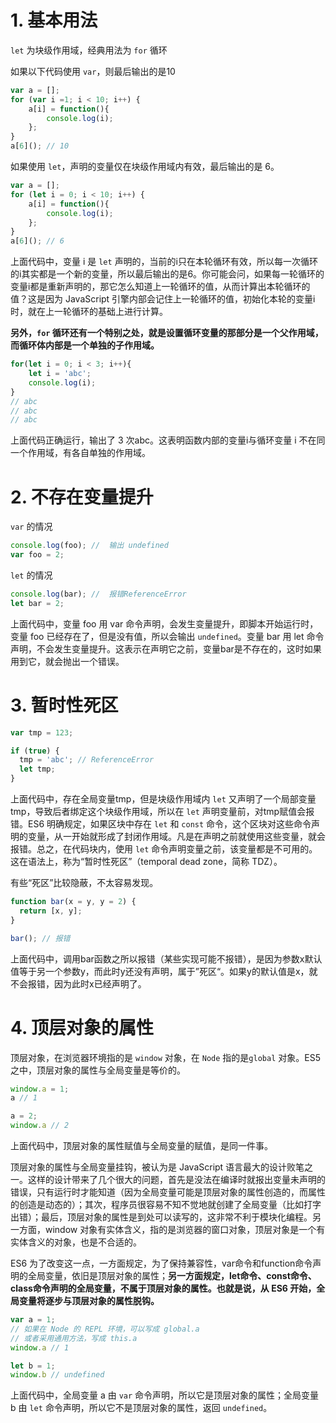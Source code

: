 # 1. 基本用法

`let` 为块级作用域，经典用法为 `for` 循环

如果以下代码使用 `var`，则最后输出的是10
```js
var a = [];
for (var i =1; i < 10; i++) {
    a[i] = function(){
        console.log(i);
    };
}
a[6](); // 10
```

如果使用 `let`，声明的变量仅在块级作用域内有效，最后输出的是 6。
```js
var a = [];
for (let i = 0; i < 10; i++) {
    a[i] = function(){
        console.log(i);
    };
}
a[6](); // 6
```
上面代码中，变量 i 是 `let` 声明的，当前的i只在本轮循环有效，所以每一次循环的i其实都是一个新的变量，所以最后输出的是6。你可能会问，如果每一轮循环的变量i都是重新声明的，那它怎么知道上一轮循环的值，从而计算出本轮循环的值？这是因为 JavaScript 引擎内部会记住上一轮循环的值，初始化本轮的变量i时，就在上一轮循环的基础上进行计算。

**另外，`for` 循环还有一个特别之处，就是设置循环变量的那部分是一个父作用域，而循环体内部是一个单独的子作用域。**
```js
for(let i = 0; i < 3; i++){
    let i = 'abc';
    console.log(i);
}
// abc
// abc 
// abc
```
上面代码正确运行，输出了 3 次abc。这表明函数内部的变量i与循环变量 i 不在同一个作用域，有各自单独的作用域。

# 2. 不存在变量提升

`var` 的情况
```js
console.log(foo); //  输出 undefined
var foo = 2;
```

`let` 的情况
```js
console.log(bar); //  报错ReferenceError
let bar = 2;
```

上面代码中，变量 foo 用 var 命令声明，会发生变量提升，即脚本开始运行时，变量 foo 已经存在了，但是没有值，所以会输出 `undefined`。变量 bar 用 let 命令声明，不会发生变量提升。这表示在声明它之前，变量bar是不存在的，这时如果用到它，就会抛出一个错误。

# 3. 暂时性死区

```js
var tmp = 123;

if (true) {
  tmp = 'abc'; // ReferenceError
  let tmp;
}
```

上面代码中，存在全局变量tmp，但是块级作用域内 `let` 又声明了一个局部变量tmp，导致后者绑定这个块级作用域，所以在 `let` 声明变量前，对tmp赋值会报错。ES6 明确规定，如果区块中存在 `let` 和 `const` 命令，这个区块对这些命令声明的变量，从一开始就形成了封闭作用域。凡是在声明之前就使用这些变量，就会报错。总之，在代码块内，使用 `let` 命令声明变量之前，该变量都是不可用的。这在语法上，称为“暂时性死区”（temporal dead zone，简称 TDZ）。

有些“死区”比较隐蔽，不太容易发现。
```js
function bar(x = y, y = 2) {
  return [x, y];
}

bar(); // 报错
```
上面代码中，调用bar函数之所以报错（某些实现可能不报错），是因为参数x默认值等于另一个参数y，而此时y还没有声明，属于”死区“。如果y的默认值是x，就不会报错，因为此时x已经声明了。

# 4. 顶层对象的属性

顶层对象，在浏览器环境指的是 `window` 对象，在 `Node` 指的是`global` 对象。ES5 之中，顶层对象的属性与全局变量是等价的。

```js
window.a = 1;
a // 1

a = 2;
window.a // 2
```
上面代码中，顶层对象的属性赋值与全局变量的赋值，是同一件事。

顶层对象的属性与全局变量挂钩，被认为是 JavaScript 语言最大的设计败笔之一。这样的设计带来了几个很大的问题，首先是没法在编译时就报出变量未声明的错误，只有运行时才能知道（因为全局变量可能是顶层对象的属性创造的，而属性的创造是动态的）；其次，程序员很容易不知不觉地就创建了全局变量（比如打字出错）；最后，顶层对象的属性是到处可以读写的，这非常不利于模块化编程。另一方面，window 对象有实体含义，指的是浏览器的窗口对象，顶层对象是一个有实体含义的对象，也是不合适的。 

ES6 为了改变这一点，一方面规定，为了保持兼容性，var命令和function命令声明的全局变量，依旧是顶层对象的属性；**另一方面规定，let命令、const命令、class命令声明的全局变量，不属于顶层对象的属性。也就是说，从 ES6 开始，全局变量将逐步与顶层对象的属性脱钩。**

```js
var a = 1;
// 如果在 Node 的 REPL 环境，可以写成 global.a
// 或者采用通用方法，写成 this.a
window.a // 1

let b = 1;
window.b // undefined
```

上面代码中，全局变量 a 由 `var` 命令声明，所以它是顶层对象的属性；全局变量 b 由 `let` 命令声明，所以它不是顶层对象的属性，返回 `undefined`。
